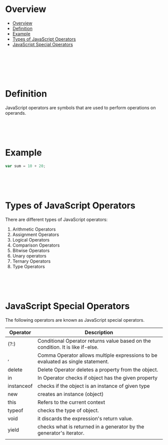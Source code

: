 # Overview

- [Overview](#overview)
- [Definition](#definition)
- [Example](#example)
- [Types of JavaScript Operators](#types-of-javascript-operators)
- [JavaScript Special Operators](#javascript-special-operators)

&nbsp;

&nbsp;

&nbsp;

# Definition

JavaScript operators are symbols that are used to perform operations on operands.

&nbsp;

&nbsp;

# Example

```js
var sum = 10 + 20;
```

&nbsp;

&nbsp;

# Types of JavaScript Operators

There are different types of JavaScript operators:

1. Arithmetic Operators
2. Assignment Operators
3. Logical Operators
4. Comparison Operators
5. Bitwise Operators
6. Unary operators
7. Ternary Operators
8. Type Operators

&nbsp;

&nbsp;

# JavaScript Special Operators

The following operators are known as JavaScript special operators.

| Operator   | Description                                                                     |
| ---------- | ------------------------------------------------------------------------------- |
| (?:)       | Conditional Operator returns value based on the condition. It is like if-else.  |
| ,          | Comma Operator allows multiple expressions to be evaluated as single statement. |
| delete     | Delete Operator deletes a property from the object.                             |
| in         | In Operator checks if object has the given property                             |
| instanceof | checks if the object is an instance of given type                               |
| new        | creates an instance (object)                                                    |
| this       | Refers to the current context                                                   |
| typeof     | checks the type of object.                                                      |
| void       | it discards the expression's return value.                                      |
| yield      | checks what is returned in a generator by the generator's iterator.             |
|            |                                                                                 |
